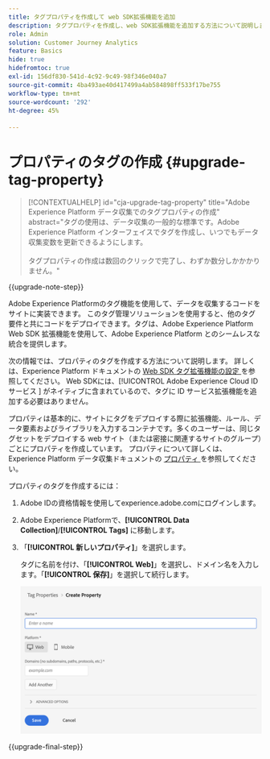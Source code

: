 ```yaml
---
title: タグプロパティを作成して web SDK拡張機能を追加
description: タグプロパティを作成し、web SDK拡張機能を追加する方法について説明します
role: Admin
solution: Customer Journey Analytics
feature: Basics
hide: true
hidefromtoc: true
exl-id: 156df830-541d-4c92-9c49-98f346e040a7
source-git-commit: 4ba493ae40d417499a4ab584898ff533f17be755
workflow-type: tm+mt
source-wordcount: '292'
ht-degree: 45%

---
```


# プロパティのタグの作成 {#upgrade-tag-property}

<!-- markdownlint-disable MD034 -->

>[!CONTEXTUALHELP]
>id="cja-upgrade-tag-property"
>title="Adobe Experience Platform データ収集でのタグプロパティの作成"
>abstract="タグの使用は、データ収集の一般的な標準です。Adobe Experience Platform インターフェイスでタグを作成し、いつでもデータ収集変数を更新できるようにします。<br><br>タグプロパティの作成は数回のクリックで完了し、わずか数分しかかかりません。"

<!-- markdownlint-enable MD034 -->

{{upgrade-note-step}}

Adobe Experience Platformのタグ機能を使用して、データを収集するコードをサイトに実装できます。 このタグ管理ソリューションを使用すると、他のタグ要件と共にコードをデプロイできます。タグは、Adobe Experience Platform Web SDK 拡張機能を使用して、Adobe Experience Platform とのシームレスな統合を提供します。

次の情報では、プロパティのタグを作成する方法について説明します。 詳しくは、Experience Platform ドキュメントの [Web SDK タグ拡張機能の設定 ](https://experienceleague.adobe.com/en/docs/experience-platform/tags/extensions/client/web-sdk/web-sdk-extension-configuration) を参照してください。 Web SDKには、[!UICONTROL Adobe Experience Cloud ID サービス ] がネイティブに含まれているので、タグに ID サービス拡張機能を追加する必要はありません。

プロパティは基本的に、サイトにタグをデプロイする際に拡張機能、ルール、データ要素およびライブラリを入力するコンテナです。多くのユーザーは、同じタグセットをデプロイする web サイト（または密接に関連するサイトのグループ）ごとにプロパティを作成しています。 プロパティについて詳しくは、Experience Platform データ収集ドキュメントの [ プロパティ ](https://experienceleague.adobe.com/en/docs/experience-platform/tags/admin/companies-and-properties) を参照してください。

プロパティのタグを作成するには：

1. Adobe IDの資格情報を使用してexperience.adobe.comにログインします。

1. Adobe Experience Platformで、**[!UICONTROL Data Collection]**/**[!UICONTROL Tags]** に移動します。

1. 「**[!UICONTROL 新しいプロパティ]**」を選択します。

   タグに名前を付け、「**[!UICONTROL Web]**」を選択し、ドメイン名を入力します。「**[!UICONTROL 保存]**」を選択して続行します。

   ![ プロパティの作成](assets/create-property.png)

{{upgrade-final-step}}
